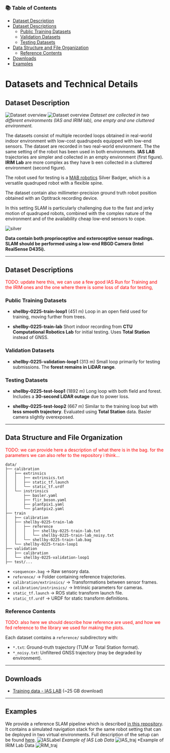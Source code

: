 ### 📚 Table of Contents

* [Dataset Description](#dataset-description)
* [Dataset Descriptions](#dataset-descriptions)
  * [Public Training Datasets](#public-training-datasets)
  * [Validation Datasets](#validation-datasets)
  * [Testing Datasets](#testing-datasets)
* [Data Structure and File Organization](#data-structure-and-file-organization)
  * [Reference Contents](#reference-contents)
* [Downloads](#downloads)
* [Examples](#examples)



# Datasets and Technical Details

## Dataset Description
![Dataset overview](https://raw.githubusercontent.com/aislabunimi/IAS_IRIM_AIS_dataset/refs/heads/main/images/put_lab.jpg)
![Dataset overview](https://raw.githubusercontent.com/aislabunimi/IAS_IRIM_AIS_dataset/refs/heads/main/images/ias_lab.JPG)
*Dataset are collected in two different environments (IAS and IRIM lab), one empty and one cluttered environment.*

The datasets consist of multiple recorded loops obtained in real-world indoor environment with low-cost quadrupeds equipped with low-end sensors. 
The dataset are recorded in two real-world environment. The the same setting of the robot has been used in both environments.
**IAS LAB** trajectories are simpler and collected in an empty environment (first figure).
**IRIM Lab** are more complex as they have b
een collected in a cluttered environment (second figure).

The robot used for testing is a [MAB robotics](https://www.mabrobotics.pl/) Silver Badger, which is a versatile quadruped robot with a flexible spine.

The dataset contain also millimeter-precision ground truth robot position obtained with an Optitrack recording device. 

In this setting SLAM is particularly challenging due to the fast and jerky motion of quadruped robots, combined with the complex nature of the environment and of the availability cheap low-end sensors to cope.

![silver](https://www.ias.informatik.tu-darmstadt.de/uploads/Research/Robots/sbg.png)

**Data contain both proprioceptive and exteroceptive sensor readings. SLAM should be performed using a low-end RBGD Camera (Intel RealSense D435i).**



---

## Dataset Descriptions

<span style="color:red">TODO: update here this, we can use a few good IAS Run for Training and the IRIM ones and the one where there is some loss of data for testing,</span>
### Public Training Datasets

* **shellby-0225-train-loop1** (451 m)
  Loop in an open field used for training, moving further from trees.

* **shellby-0225-train-lab**
  Short indoor recording from **CTU Computational Robotics Lab** for initial testing.
  Uses **Total Station** instead of GNSS.

### Validation Datasets

* **shellby-0225-validation-loop1** (313 m)
  Small loop primarily for testing submissions. The **forest remains in LiDAR range**.

### Testing Datasets


* **shellby-0225-test-loop1** (1892 m)
  Long loop with both field and forest. Includes a **30-second LiDAR outage** due to power loss.

* **shellby-0225-test-loop2** (667 m)
  Similar to the training loop but with **less smooth trajectory**.
  Evaluated using **Total Station** data. Basler camera slightly overexposed.

---

## Data Structure and File Organization
<span style="color:red">TODO: we can provide here a description of what there is in the bag. for the parameters we can also refer to the repository i think...</span>
```
data/
├── calibration
│   ├── extrinsics
│   │   ├── extrinsics.txt
│   │   ├── static_tf.launch
│   │   └── static_tf.urdf
│   └── instrinsics
│       ├── basler.yaml
│       ├── flir_boson.yaml
│       ├── plantpix1.yaml
│       └── plantpix2.yaml
├── train
│   ├── calibration
│   ├── shellby-0225-train-lab
│   │   ├── reference
│   │   │   ├── shellby-0225-train-lab.txt
│   │   │   └── shellby-0225-train-lab_noisy.txt
│   │   └── shellby-0225-train-lab.bag
│   └── shellby-0225-train-loop1
├── validation
│   ├── calibration
│   └── shellby-0225-validation-loop1
├── test/...
```

* `<sequence>.bag` → Raw sensory data.
* `reference/` → Folder containing reference trajectories.
* `calibration/extrinsics/` → Transformations between sensor frames.
* `calibration/instrinsics/` → Intrinsic parameters for cameras.
* `static_tf.launch` → ROS static transform launch file.
* `static_tf.urdf` → URDF for static transform definitions.

### Reference Contents

<span style="color:red">TODO: also here we should describe how reference are used, and how we fed reference to the library we used for making the plots.</span>

Each dataset contains a `reference/` subdirectory with:

* `*.txt`: Ground-truth trajectory (TUM or Total Station format).
* `*_noisy.txt`: Unfiltered GNSS trajectory (may be degraded by environment).

---

## Downloads

* [Training data - IAS LAB](https://unimi2013-my.sharepoint.com/:f:/g/personal/matteo_luperto_unimi_it/EixVFC1xQKZLn9FxnvQvoYMBC6WyZAWBMWDr-w_-KOT67A?e=b9FqsE) (\~25 GB download)

---

## Examples

We provide a reference SLAM pipeline which is described [in this repository](https://github.com/dyumanaditya/quad-stack). It contains a simulated navigation stack for the same robot setting that can be deployed in two virtual environments. Full description of the setup can be found [here](https://sites.google.com/view/low-cost-quadruped-slam).
![IASLabel](https://github.com/aislabunimi/IAS_IRIM_AIS_dataset/blob/main/images/legend_14font.png?raw=true)
*Example of IAS Lab Data*
![IAS_traj](https://github.com/aislabunimi/IAS_IRIM_AIS_dataset/blob/main/images/combined_traj_ias.png?raw=true)
*Example of IRIM Lab Data
![RIM_traj](https://github.com/aislabunimi/IAS_IRIM_AIS_dataset/blob/main/images/sb_irim_trajs.png?raw=true)

